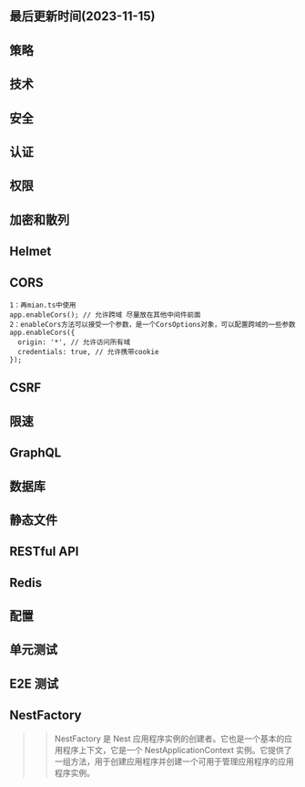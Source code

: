 <!--
 * @Description: 记录文档
 * @Author: panrui
 * @Date: 2023-11-15 09:25:43
 * @LastEditTime: 2023-11-15 09:29:59
 * @LastEditors: panrui
 * 不忘初心,不负梦想
-->

## 最后更新时间(2023-11-15)

## 策略

## 技术

## 安全

## 认证

## 权限

## 加密和散列

## Helmet

## CORS

```
1：再mian.ts中使用
app.enableCors(); // 允许跨域 尽量放在其他中间件前面
2：enableCors方法可以接受一个参数，是一个CorsOptions对象，可以配置跨域的一些参数
app.enableCors({
  origin: '*', // 允许访问所有域
  credentials: true, // 允许携带cookie
});
```

## CSRF

## 限速

## GraphQL

## 数据库

## 静态文件

## RESTful API

## Redis

## 配置

## 单元测试

## E2E 测试

## NestFactory

> > NestFactory 是 Nest 应用程序实例的创建者。它也是一个基本的应用程序上下文，它是一个 NestApplicationContext 实例。它提供了一组方法，用于创建应用程序并创建一个可用于管理应用程序的应用程序实例。
